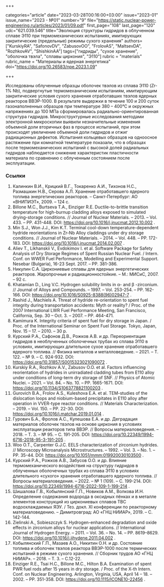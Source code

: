 +++

categories="article"
date="2023-03-28T00:16:00+03:00"
issue="2023-01"
issue_name="2023 - №01"
number="9"
file="https://static.nuclear-power-engineering.ru/articles/2023/01/09.pdf"
first_page="108"
last_page="120"
udc="621.039.546"
title="Эволюция структуры гидридов в облученном сплаве Э110 при термомеханических испытаниях, имитирующих закритические (предельные) режимы сухого хранения"
authors=["KurskiyRA", "SafonovDV", "ZabusovOO", "FrolovAS", "MaltsevDA", "RozhkovAV", "ShishkinAA"]
tags=["гидриды", "сухое хранение", "оболочка твэла", "сплавы циркония", "Э110"]
rubric = "materials"
rubric_name = "Материалы и ядерная энергетика"
doi="https://doi.org/10.26583/npe.2023.1.09"

+++

Исследованы облученные образцы оболочек твэлов из сплава Э110 (Zr-1% Nb), подвергнутые термомеханическим испытаниям, имитирующим закритические условия сухого хранения отработавших твэлов ядерных реакторов ВВЭР-1000. В результате выдержки в течение 100 и 200 суток газонаполненных образцов при температуре 380 – 400°С и окружных напряжениях до 100 МПа сформировалась радиально-ориентированная структура гидридов. Микроструктурные исследования методами электронной микроскопии выявили незначительные изменения объемной доли вторичных фаз в процессе испытаний, при этом происходят увеличение объемной доли гидридов и отжиг радиационных дефектов. Испытания кольцевых образцов на одноосное растяжение при комнатной температуре показали, что в образцах после термомеханических испытаний с высокой долей радиальных гидридов наблюдается снижение характеристик пластичности материала по сравнению с облученным состоянием после эксплуатации.

### Ссылки

1. Калинкин В.И., Крицкий В.Г., Токаренко А.И., Тихонов Н.С., Размашкин Н.В., Серова А.Л. Хранение отработавшего ядерного топлива энергетических реакторов. – Санкт-Петербург: АО «ВНИПИЭТ», 2009. – 124 с.
2. Billone M.C., Burtseva T.A., Einziger R.E. Ductile-to-brittle transition temperature for high-burnup cladding alloys exposed to simulated drying-storage conditions. // Journal  of Nuclear Materials. – 2013. – Vol. 433. – PP. 431-448. DOI: https://doi.org/10.1016/j.jnucmat.2012.10.002 .
3. Min S.J., Won J.J., Kim K.T. Terminal cool-down temperature-dependent hydride reorientations in Zr-Nb Alloy claddings under dry storage conditions. // Journal of Nuclear Materials. – 2014. – Vol. 448. – PP. 172-183. DOI: https://doi.org/10.1016/j.jnucmat.2014.02.007 .
4. Aliev T., Likhanskii V., Evdokimov I. et al. Software Package for Safety Analysis of Dry Storage Regimes of Spent Russian Nuclear Fuel. / Intern. Conf. on WWER Fuel Performance, Modelling and Experimental Support. Nesebar (Bulgaria), 16-23 Sept. 2017. – PP. 381-386.
5. Никулин С.А. Циркониевые сплавы для ядерных энергетических реакторов. Жаропрочные и радиационностойкие. – М.: МИСиС, 2007. – 92 с.
6. Khatamian D., Ling V.C. Hydrogen solubility limits in α- and β -zirconium. // Journal of Alloys and Compounds. – 1997. – Vol. 253-254. – PP. 162-166. DOI: https://doi.org/10.1016/S0925-8388(96)02947-7 .
7. Rashid J., Machiels A. Threat of hydride re-orientation to spent fuel integrity during transportation accidents: Myth or reality? / Proc. of the 2007 International LWR Fuel Performance Meeting, San Francisco, California, Sep. 30 – Oct. 3. – 2007. – PP. 464-471.
8. Kamimura K. Integrity criteria of spent fuel for dry storage in Japan. / Proc. of the International Seminar on Spent Fuel Storage. Tokyo, Japan, Nov. 15 – 17. – 2010. – 30 p.
9. Курский Р.А., Сафонов Д.В., Рожков А.В. и др. Переориентация гидридов в необлученных оболочечных трубах из сплава Э110 в условиях, имитирующих длительное сухое хранение отработавшего ядерного топлива. // Физика металлов и металловедение. – 2021. – Т. 122. – № 9. – С. 924-932. DOI: https://doi.org/10.31857/S0015323021090072 .
10. Kurskiy R.A., Rozhkov A.V., Zabusov O.O. et al. Factors influencing reorientation of hydrides in unirradiated cladding tubes from E110 alloy under conditions of long-term dry storage of SNF. // Physics of Atomic Nuclei. – 2021. – Vol. 84. – No. 10. – PP. 1665-1671. DOI: https://doi.org/10.1134/S1063778821100203 .
11. Gurovich B.A., Frolov A.S., Kuleshova E.A. et al. TEM-studies of the dislocation loops and niobium-based precipitates in E110 alloy after operation in VVER-type reactor conditions. // Materials Characterization. – 2019. – Vol. 150. – PP. 22-30. DOI: https://doi.org/10.1016/j.matchar.2019.01.014 .
12. Гурович Б.А., Фролов А.С., Кулешова Е.А. и др. Деградация материалов оболочек твэлов на основе циркония в условиях эксплуатации реакторов типа ВВЭР. // Вопросы материаловедения. – 2018. – Т. 3. – № 95. – С. 191-205. DOI: https://doi.org/10.22349/1994-6716-2018-95-3-191-205 .
13. Woo O.T., Carpenter G.J.C. EELS characterization of zirconium hydrides. // Microscopy Microanalysis Microstructures. – 1992. – Vol. 3. – No. 1. – PP. 35-44. DOI: https://doi.org/10.1051/mmm:019920030103500 .
14. Курский Р.А., Рожков А.В., Забусов О.О. и др. Влияние термомеханического воздействия на структуру гидридов в облученных оболочечных трубах из сплава Э110 в условиях длительного «сухого» хранения отработавшего ядерного топлива. // Вопросы материаловедения. – 2022. – № 1 (109). – С. 199-214. DOI: https://doi.org/10.22349/1994-6716-2022-109-1-199-214 .
15. Шишалова Г.В., Кобылянский Г.П., Новиков А.М., Волкова И.Н. Определение содержания водорода в оксидных пёнках и в металле элементов конструкций из циркониевых сплавов ТВС водоохлаждаемых ЯЭУ. / Тез. докл. XI конференции по реакторному материаловедению. – Димитровград: АО «ГНЦ НИИАР», 2019. – С. 142-144.
16. Zielinski A., Sobieszczyk S. Hydrogen-enhanced degradation and oxide effects in zirconium alloys for nuclear applications. // International Journal of Hydrogen Energy. – 2011. – Vol. 36. – No. 14. – PP. 8619–8629. DOI: https://doi.org/10.1016/j.ijhydene.2011.04.002 .
17. Кобылянский Г.П., Мазаев А.О., Никитин О.Н. и др. Cостояние топлива и оболочек твэлов реактора ВВЭР-1000 после термических испытаний в режиме сухого хранения. // Сборник трудов АО «ГНЦ НИИАР». – 2018. – Т. 3. – С.12-22.
18. Einziger R.E., Tsai H.C., Billone M.C., Hilton B.A. Examination of spent PWR fuel rods after 15 years in dry storage. / Proc. of the X-th Intern. Conf. on Nuclear Engineering. Arlington, Virginia, USA, April 14 – 18. – 2002. – PP. 351-358. DOI: https://doi.org/10.1115/ICONE10-22456 .